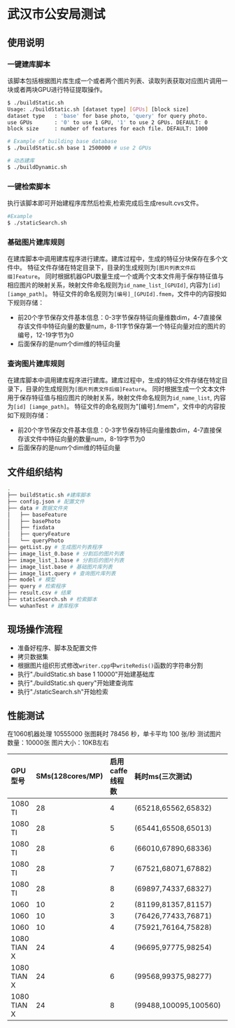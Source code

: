 # 武汉市公安局测试

## 使用说明

### 一键建库脚本

该脚本包括根据图片库生成一个或者两个图片列表、读取列表获取对应图片调用一块或者两块GPU进行特征提取操作。

```bash
$ ./buildStatic.sh
Usage: ./buildStatic.sh [dataset type] [GPUs] [block size]
dataset type   : 'base' for base photo, 'query' for query photo.
use GPUs       : '0' to use 1 GPU, '1' to use 2 GPUs. DEFAULT: 0
block size     : number of features for each file. DEFAULT: 1000

# Example of building base database
$ ./buildStatic.sh base 1 2500000 # use 2 GPUs

# 动态建库
$ ./buildDynamic.sh
```

### 一键检索脚本

执行该脚本即可开始建程序库然后检索,检索完成后生成result.cvs文件。

```bash
#Example
$ ./staticSearch.sh
```

### 基础图片建库规则

在建库脚本中调用建库程序进行建库。建库过程中，生成的特征分块保存在多个文件中。
特征文件存储在特定目录下，目录的生成规则为`[图片列表文件后缀]Feature`。
同时根据机器GPU数量生成一个或两个文本文件用于保存特征值与相应图片的映射关系，映射文件命名规则为`id_name_list_[GPUId]`, 内容为`[id] [iamge_path]`。
特征文件的命名规则为`[编号]_[GPUId].fmem`，文件中的内容按如下规则存储：

- 前20个字节保存文件基本信息：0-3字节保存特征向量维数dim，4-7直接保存该文件中特征向量的数量num，8-11字节保存第一个特征向量对应的图片的编号，12-19字节为0
- 后面保存的是num个dim维的特征向量

### 查询图片建库规则

在建库脚本中调用建库程序进行建库。建库过程中，生成的特征文件存储在特定目录下，目录的生成规则为`[图片列表文件后缀]Feature`。
同时根据生成一个文本文件用于保存特征值与相应图片的映射关系，映射文件命名规则为`id_name_list`, 内容为`[id] [iamge_path]`。
特征文件的命名规则为"[编号].fmem"，文件中的内容按如下规则存储：

- 前20个字节保存文件基本信息：0-3字节保存特征向量维数dim，4-7直接保存该文件中特征向量的数量num，8-19字节为0
- 后面保存的是num个dim维的特征向量

## 文件组织结构

```bash
.
├── buildStatic.sh #建库脚本
├── config.json # 配置文件
├── data # 数据文件夹
│   ├── baseFeature
│   ├── basePhoto
│   ├── fixdata
│   ├── queryFeature
│   └── queryPhoto
├── getList.py # 生成图片列表程序
├── image_list_0.base # 分割后的图片列表
├── image_list_1.base # 分割后的图片列表
├── image_list.base # 基础图片库列表
├── image_list.query # 查询图片库列表
├── model # 模型
├── query # 检索程序
├── result.csv # 结果
├── staticSearch.sh # 检索脚本
└── wuhanTest # 建库程序
```

## 现场操作流程

- 准备好程序、脚本及配置文件
- 拷贝数据集
- 根据图片组织形式修改`writer.cpp`中`writeRedis()`函数的字符串分割
- 执行"./buildStatic.sh base 1 10000"开始建基础库
- 执行"./buildStatic.sh query"开始建查询库
- 执行"./staticSearch.sh"开始检索

## 性能测试

在1060机器处理 10555000 张图耗时 78456 秒，单卡平均 100 张/秒
测试图片数量：10000张
图片大小：10KB左右

|GPU型号|SMs(128cores/MP)|启用caffe线程数|耗时ms(三次测试)|平均耗时ms|
|:--|:--|:--|:--|:--|
|1080 TI|28|4|(65218,65562,65832)|65537.34|
|1080 TI|28|5|(65441,65508,65013)|**65320.67**|
|1080 TI|28|6|(66010,67890,68336)|67412|
|1080 TI|28|7|(67521,68071,67882)|67824.67|
|1080 TI|28|8|(69897,74337,68327)|70853.67|
|1060|10|2|(81199,81357,81157)|81237.67|
|1060|10|3|(76426,77433,76871)|76910|
|1060|10|4|(75921,76164,75828)|75971|
|1080 TIAN X|24|4|(96695,97775,98254)|97574.67|
|1080 TIAN X|24|6|(99568,99375,98277)|99073.34|
|1080 TIAN X|24|8|(99488,100095,100560)|100047.67|
